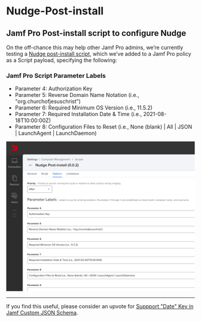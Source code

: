 # Nudge-Post-install
## Jamf Pro Post-install script to configure Nudge

On the off-chance this may help other Jamf Pro admins, we’re currently testing a [Nudge post-install script](https://github.com/dan-snelson/Nudge-Post-install/blob/main/Nudge-Post-install.bash), which we’ve added to a Jamf Pro policy as a Script payload, specifying the following:

### Jamf Pro Script Parameter Labels

- Parameter 4: Authorization Key
- Parameter 5: Reverse Domain Name Notation (i.e., "org.churchofjesuschrist")
- Parameter 6: Required Minimum OS Version (i.e., 11.5.2)
- Parameter 7: Required Installation Date & Time (i.e., 2021-08-18T10:00:00Z)
- Parameter 8: Configuration Files to Reset (i.e., None (blank) | All | JSON | LaunchAgent | LaunchDaemon)

![Jamf Pro Script Parameter Labels](images/Screen%20Shot%202021-03-22%20at%2012.55.06%20PM.png)


---

If you find this useful, please consider an upvote for [Suppport "Date" Key in Jamf Custom JSON Schema](https://www.jamf.com/jamf-nation/feature-requests/10232/).
